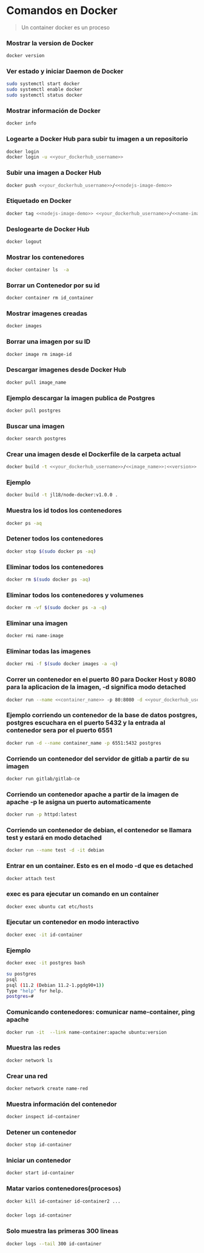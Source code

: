 # Comandos en Docker

> Un container docker es un proceso

### Mostrar la version de Docker
``` bash
docker version
```
### Ver estado y iniciar Daemon de Docker
``` bash
sudo systemctl start docker
sudo systemctl enable docker
sudo systemctl status docker
```
### Mostrar información de Docker
``` bash
docker info
```
### Logearte a Docker Hub para subir tu imagen a un repositorio

``` bash
docker login
docker login -u <<your_dockerhub_username>>
```

### Subir una imagen a Docker Hub
``` bash
docker push <<your_dockerhub_username>>/<<nodejs-image-demo>>
```

### Etiquetado en Docker
``` bash
docker tag <<nodejs-image-demo>> <<your_dockerhub_username>>/<<name-image>>
```

### Deslogearte de Docker Hub
``` bash
docker logout
```

### Mostrar los contenedores
``` bash
docker container ls  -a 
```

### Borrar un Contenedor por su id
``` bash
docker container rm id_container 
```

### Mostrar imagenes creadas
``` bash
docker images  
```

### Borrar una imagen por su ID
``` bash
docker image rm image-id 
```

### Descargar imagenes desde Docker Hub
``` bash
docker pull image_name
```

### Ejemplo descargar la imagen publica de Postgres
``` bash
docker pull postgres
```

### Buscar una imagen
``` bash
docker search postgres
```

### Crear una imagen desde el Dockerfile de la carpeta actual
``` bash
docker build -t <<your_dockerhub_username>>/<<image_name>>:<<version>> . 
```

### Ejemplo
``` bash
docker build -t jl18/node-docker:v1.0.0 .  
```

### Muestra los id todos los contenedores
``` bash
docker ps -aq
```

### Detener todos los contenedores
``` bash
docker stop $(sudo docker ps -aq)
```

### Eliminar todos los contenedores
``` bash
docker rm $(sudo docker ps -aq)
```

### Eliminar todos los contenedores y volumenes
``` bash
docker rm -vf $(sudo docker ps -a -q) 
```

### Eliminar una imagen
``` bash
docker rmi name-image 
```

### Eliminar todas las imagenes
``` bash
docker rmi -f $(sudo docker images -a -q)
```

### Correr un contenedor en el puerto 80 para Docker Host y 8080 para la aplicacion de la imagen, -d significa modo detached
``` bash
docker run --name <<container_name>> -p 80:8080 -d <<your_dockerhub_username>>/<<image_name>>
```
### Ejemplo corriendo un contenedor de la base de datos postgres, postgres escuchara en el puerto 5432 y la entrada al contenedor sera por el puerto 6551
``` bash
docker run -d --name container_name -p 6551:5432 postgres
```

### Corriendo un contenedor del servidor de gitlab a partir de su imagen
``` bash
docker run gitlab/gitlab-ce
```

### Corriendo un contenedor apache a partir de la imagen de apache -p le asigna un puerto automaticamente
``` bash
docker run -p httpd:latest 
```

### Corriendo un contenedor de debian, el contenedor se llamara test y estará en modo detached
``` bash
docker run --name test -d -it debian
```

### Entrar en un container. Esto es en el modo -d que es detached 
``` bash
docker attach test 
```

### exec es para ejecutar un comando en un container
``` bash
docker exec ubuntu cat etc/hosts
```

### Ejecutar un contenedor en modo interactivo
``` bash
docker exec -it id-container
```

### Ejemplo
``` bash
docker exec -it postgres bash

su postgres
psql
psql (11.2 (Debian 11.2-1.pgdg90+1))
Type "help" for help.
postgres=#
```

### Comunicando contenedores: comunicar name-container, ping apache
``` bash
docker run -it  --link name-container:apache ubuntu:version
```

### Muestra las redes
``` bash
docker network ls
```

### Crear una red
``` bash
docker network create name-red
``` 

### Muestra información del contenedor
``` bash
docker inspect id-container
```

### Detener un contenedor
``` bash
docker stop id-container
```

### Iniciar un contenedor
``` bash
docker start id-container
```

### Matar varios contenedores(procesos)
``` bash
docker kill id-container id-container2 ...
```

### 
``` bash
docker logs id-container
```

### Solo muestra las primeras 300 lineas
``` bash
docker logs --tail 300 id-container
```
